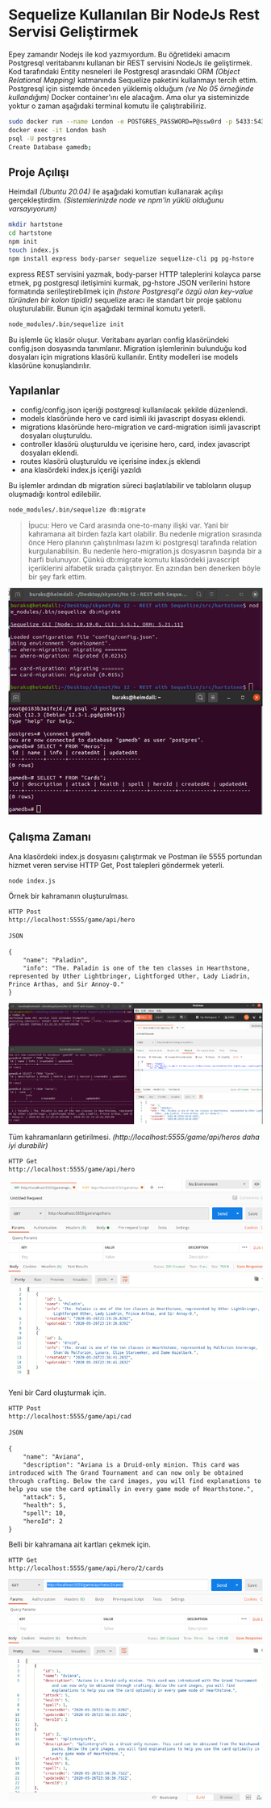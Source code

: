 # Sequelize Kullanılan Bir NodeJs Rest Servisi Geliştirmek

Epey zamandır Nodejs ile kod yazmıyordum. Bu öğretideki amacım Postgresql veritabanını kullanan bir REST servisini NodeJs ile geliştirmek. Kod tarafındaki Entity nesneleri ile Postgresql arasındaki ORM _(Object Relational Mapping)_ katmanında Sequelize paketini kullanmayı tercih ettim. Postgresql için sistemde önceden yüklemiş olduğum _(ve No 05 örneğinde kullandığım)_ Docker container'ını ele alacağım. Ama olur ya sisteminizde yoktur o zaman aşağıdaki terminal komutu ile çalıştırabiliriz.

```bash
sudo docker run --name London -e POSTGRES_PASSWORD=P@ssw0rd -p 5433:5432 -d postgres
docker exec -it London bash
psql -U postgres
Create Database gamedb;
```

## Proje Açılışı

Heimdall _(Ubuntu 20.04)_ ile aşağıdaki komutları kullanarak açılışı gerçekleştirdim. _(Sistemlerinizde node ve npm'in yüklü olduğunu varsayıyorum)_

```bash
mkdir hartstone
cd hartstone
npm init
touch index.js
npm install express body-parser sequelize sequelize-cli pg pg-hstore
```

express REST servisini yazmak, body-parser HTTP taleplerini kolayca parse etmek, pg postgresql iletişimini kurmak, pg-hstore JSON verilerini hstore formatında serileştirebilmek için _(hstore Postgresql'e özgü olan key-value türünden bir kolon tipidir)_ sequelize aracı ile standart bir proje şablonu oluşturulabilir. Bunun için aşağıdaki terminal komutu yeterli.

```bash
node_modules/.bin/sequelize init
```

Bu işlemle üç klasör oluşur. Veritabanı ayarları config klasöründeki config.json dosyasında tanımlanır. Migration işlemlerinin bulunduğu kod dosyaları için migrations klasörü kullanılır. Entity modelleri ise models klasörüne konuşlandırılır. 

## Yapılanlar

- config/config.json içeriği postgresql kullanılacak şekilde düzenlendi.
- models klasöründe hero ve card isimli iki javascript dosyası eklendi.
- migrations klasöründe hero-migration ve card-migration isimli javascript dosyaları oluşturuldu.
- controller klasörü oluşturuldu ve içerisine hero, card, index javascript dosyaları eklendi.
- routes klasörü oluşturuldu ve içerisine index.js eklendi
- ana klasördeki index.js içeriği yazıldı

Bu işlemler ardından db migration süreci başlatılabilir ve tabloların oluşup oluşmadığı kontrol edilebilir.

```bash
node_modules/.bin/sequelize db:migrate
```

>İpucu: Hero ve Card arasında one-to-many ilişki var. Yani bir kahramana ait birden fazla kart olabilir. Bu nedenle migration sırasında önce Hero planının çalıştırılması lazım ki postgresql tarafında relation kurgulanabilsin. Bu nedenle hero-migration.js dosyasının başında bir a harfi bulunuyor. Çünkü db:migrate komutu klasördeki javascript içeriklerini alfabetik sırada çalıştırıyor. En azından ben denerken böyle bir şey fark ettim.

![Screenshot_1.png](./assets/Screenshot_1.png)

## Çalışma Zamanı

Ana klasördeki index.js dosyasını çalıştırmak ve Postman ile 5555 portundan hizmet veren servise HTTP Get, Post talepleri göndermek yeterli.

```bash
node index.js
```

Örnek bir kahramanın oluşturulması.

```text
HTTP Post
http://localhost:5555/game/api/hero

JSON

{
    "name": "Paladin",
    "info": "The. Paladin is one of the ten classes in Hearthstone, represented by Uther Lightbringer, Lightforged Uther, Lady Liadrin, Prince Arthas, and Sir Annoy-O."
}
```

![Screenshot_2.png](./assets/Screenshot_2.png)

Tüm kahramanların getirilmesi. _(http://localhost:5555/game/api/heros daha iyi durabilir)_

```text
HTTP Get
http://localhost:5555/game/api/hero
```

![Screenshot_3.png](./assets/Screenshot_3.png)

Yeni bir Card oluşturmak için.

```text
HTTP Post
http://localhost:5555/game/api/cad

JSON

{
    "name": "Aviana",
    "description": "Aviana is a Druid-only minion. This card was introduced with The Grand Tournament and can now only be obtained through crafting. Below the card images, you will find explanations to help you use the card optimally in every game mode of Hearthstone.",
    "attack": 5,
    "health": 5,
    "spell": 10,
    "heroId": 2
}
```

Belli bir kahramana ait kartları çekmek için.

```text
HTTP Get
http://localhost:5555/game/api/hero/2/cards
```

![Screenshot_4.png](./assets/Screenshot_4.png)
